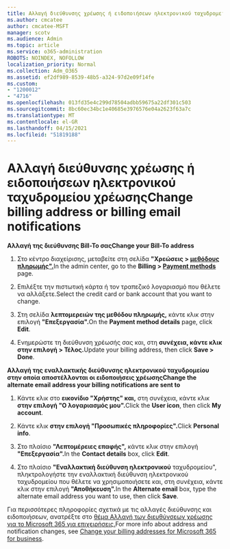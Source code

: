 ```yaml
---
title: Αλλαγή διεύθυνσης χρέωσης ή ειδοποιήσεων ηλεκτρονικού ταχυδρομείου χρέωσης
ms.author: cmcatee
author: cmcatee-MSFT
manager: scotv
ms.audience: Admin
ms.topic: article
ms.service: o365-administration
ROBOTS: NOINDEX, NOFOLLOW
localization_priority: Normal
ms.collection: Adm_O365
ms.assetid: ef2df989-8539-48b5-a324-97d2e09f14fe
ms.custom:
- "1200012"
- "4716"
ms.openlocfilehash: 013fd35e4c299d78504adbb59675a22df301c503
ms.sourcegitcommit: 8bc60ec34bc1e40685e3976576e04a2623f63a7c
ms.translationtype: MT
ms.contentlocale: el-GR
ms.lasthandoff: 04/15/2021
ms.locfileid: "51819188"
---
```

# <a name="change-billing-address-or-billing-email-notifications"></a><span data-ttu-id="02526-102">Αλλαγή διεύθυνσης χρέωσης ή ειδοποιήσεων ηλεκτρονικού ταχυδρομείου χρέωσης</span><span class="sxs-lookup"><span data-stu-id="02526-102">Change billing address or billing email notifications</span></span>

<span data-ttu-id="02526-103">**Αλλαγή της διεύθυνσης Bill-To σας**</span><span class="sxs-lookup"><span data-stu-id="02526-103">**Change your Bill-To address**</span></span>

1. <span data-ttu-id="02526-104">Στο κέντρο διαχείρισης, μεταβείτε στη σελίδα **"Χρεώσεις > [μεθόδους πληρωμής".](https://go.microsoft.com/fwlink/p/?linkid=2018806)**</span><span class="sxs-lookup"><span data-stu-id="02526-104">In the admin center, go to the **Billing > [Payment methods](https://go.microsoft.com/fwlink/p/?linkid=2018806)** page.</span></span>

2. <span data-ttu-id="02526-105">Επιλέξτε την πιστωτική κάρτα ή τον τραπεζικό λογαριασμό που θέλετε να αλλάξετε.</span><span class="sxs-lookup"><span data-stu-id="02526-105">Select the credit card or bank account that you want to change.</span></span>

3. <span data-ttu-id="02526-106">Στη σελίδα **λεπτομερειών της μεθόδου πληρωμής,** κάντε κλικ στην επιλογή **"Επεξεργασία".**</span><span class="sxs-lookup"><span data-stu-id="02526-106">On the **Payment method details** page, click **Edit**.</span></span>

4. <span data-ttu-id="02526-107">Ενημερώστε τη διεύθυνση χρέωσής σας και, στη **συνέχεια, κάντε κλικ στην επιλογή > Τέλος.**</span><span class="sxs-lookup"><span data-stu-id="02526-107">Update your billing address, then click **Save > Done**.</span></span>

<span data-ttu-id="02526-108">**Αλλαγή της εναλλακτικής διεύθυνσης ηλεκτρονικού ταχυδρομείου στην οποία αποστέλλονται οι ειδοποιήσεις χρέωσης**</span><span class="sxs-lookup"><span data-stu-id="02526-108">**Change the alternate email address your billing notifications are sent to**</span></span> 

1. <span data-ttu-id="02526-109">Κάντε κλικ στο **εικονίδιο "Χρήστης" και,** στη συνέχεια, κάντε κλικ **στην επιλογή "Ο λογαριασμός μου".**</span><span class="sxs-lookup"><span data-stu-id="02526-109">Click the **User icon**, then click **My account**.</span></span>

2. <span data-ttu-id="02526-110">Κάντε κλικ **στην επιλογή "Προσωπικές πληροφορίες".**</span><span class="sxs-lookup"><span data-stu-id="02526-110">Click **Personal info**.</span></span>

3. <span data-ttu-id="02526-111">Στο πλαίσιο **"Λεπτομέρειες επαφής",** κάντε κλικ στην επιλογή **"Επεξεργασία".**</span><span class="sxs-lookup"><span data-stu-id="02526-111">In the **Contact details** box, click **Edit**.</span></span>

4. <span data-ttu-id="02526-112">Στο πλαίσιο **"Εναλλακτική διεύθυνση ηλεκτρονικού** ταχυδρομείου", πληκτρολογήστε την εναλλακτική διεύθυνση ηλεκτρονικού ταχυδρομείου που θέλετε να χρησιμοποιήσετε και, στη συνέχεια, κάντε κλικ στην επιλογή **"Αποθήκευση".**</span><span class="sxs-lookup"><span data-stu-id="02526-112">In the **Alternate email** box, type the alternate email address you want to use, then click **Save**.</span></span>

<span data-ttu-id="02526-113">Για περισσότερες πληροφορίες σχετικά με τις αλλαγές διεύθυνσης και ειδοποιήσεων, ανατρέξτε στο [θέμα Αλλαγή των διευθύνσεων χρέωσης για το Microsoft 365 για επιχειρήσεις.](https://docs.microsoft.com/microsoft-365/commerce/billing-and-payments/change-your-billing-addresses?view=o365-worldwide)</span><span class="sxs-lookup"><span data-stu-id="02526-113">For more info about address and notification changes, see [Change your billing addresses for Microsoft 365 for business](https://docs.microsoft.com/microsoft-365/commerce/billing-and-payments/change-your-billing-addresses?view=o365-worldwide).</span></span>
